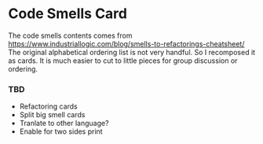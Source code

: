 # Code Smells Card

The code smells contents comes from https://www.industriallogic.com/blog/smells-to-refactorings-cheatsheet/
The original alphabetical ordering list is not very handful. So I recomposed it as cards. It is much easier to cut to little pieces for group discussion or ordering.

### TBD

- Refactoring cards
- Split big smell cards
- Tranlate to other language?
- Enable for two sides print 
